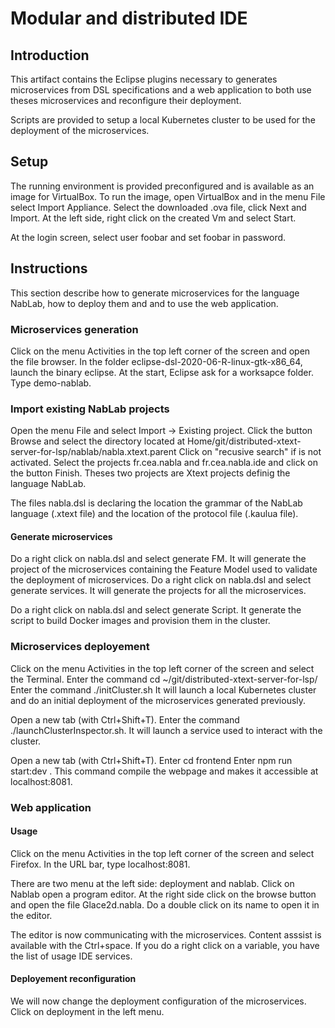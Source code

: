 # Modular and distributed IDE

## Introduction

This artifact contains the Eclipse plugins necessary to generates microservices from DSL specifications and a web application to both use theses microservices and reconfigure their deployment.

Scripts are provided to setup a local Kubernetes cluster to be used for the deployment of the microservices.

## Setup

The running environment is provided preconfigured and is available as an image for VirtualBox.
To run the image, open VirtualBox and in the menu File select Import Appliance.
Select the downloaded .ova file, click Next and Import.
At the left side, right click on the created Vm and select Start.

At the login screen, select user foobar and set foobar in password.

## Instructions

This section describe how to generate microservices for the language NabLab, how to deploy them and and to use the web application.

### Microservices generation

Click on the menu Activities in the top left corner of the screen and open the file browser.
In the folder eclipse-dsl-2020-06-R-linux-gtk-x86_64, launch the binary eclipse.
At the start, Eclipse ask for a worksapce folder. Type demo-nablab.

### Import existing NabLab projects
Open the menu File and select Import -> Existing project.
Click the button Browse and select the directory located at Home/git/distributed-xtext-server-for-lsp/nablab/nabla.xtext.parent
Click on "recusive search" if is not activated.
Select the projects fr.cea.nabla and fr.cea.nabla.ide and click on the button Finish.
Theses two projects are Xtext projects definig the language NabLab.

The files nabla.dsl is declaring the location the grammar of the NabLab language (.xtext file) and the location of the protocol file (.kaulua file).

#### Generate microservices

Do a right click on nabla.dsl and select generate FM. It will generate the project of the microservices containing the Feature Model used to validate the deployment of microservices.
Do a right click on nabla.dsl and select generate services. It will generate the projects for all the microservices.

Do a right click on nabla.dsl and select generate Script. It generate the script to build Docker images and provision them in the cluster.

### Microservices deployement

Click on the menu Activities in the top left corner of the screen and select the Terminal.
Enter the command cd ~/git/distributed-xtext-server-for-lsp/
Enter the command ./initCluster.sh It will launch a local Kubernetes cluster and do an initial deployment of the microservices generated previously.

Open a new tab (with Ctrl+Shift+T).
Enter the command ./launchClusterInspector.sh. It will launch a service used to interact with the cluster.

Open a new tab (with Ctrl+Shift+T).
Enter cd frontend
Enter npm run start:dev . This command compile the webpage and makes it accessible at localhost:8081.

### Web application

#### Usage

Click on the menu Activities in the top left corner of the screen and select Firefox.
In the URL bar, type localhost:8081.

There are two menu at the left side: deployment and nablab.
Click on Nablab open a program editor.
At the right side click on the browse button and open the file Glace2d.nabla.
Do a double click on its name to open it in the editor.

The editor is now communicating with the microservices.
Content asssist is available with the Ctrl+space.
If you do a right click on a variable, you have the list of usage IDE services.

#### Deployement reconfiguration

We will now change the deployment configuration of the microservices.
Click on deployment in the left menu.

